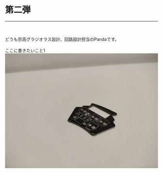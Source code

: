 # 第二弾
<!--ヘッダ-->

***
<!--横線-->

<br>
<br>
どうも宗高グラジオラス設計、回路設計担当のPandaです。
<br>
<br>
ここに書きたいこと1<br>
<!--本論-->

<img src="images/battery.jpg">
<!--写真挿入-->
